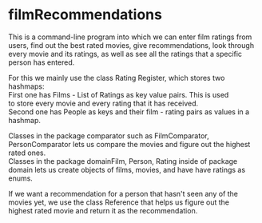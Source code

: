 # filmRecommendations

This is a command-line program into which we can enter film ratings from users, find out the best rated movies, give recommendations, look through  
every movie and its ratings, as well as see all the ratings that a specific person has entered.  

For this we mainly use the class Rating Register, which stores two hashmaps:   
First one has Films - List of Ratings as key value pairs. This is used  
to store every movie and every rating that it has received.  
Second one has People as keys and their film - rating pairs as values in a hashmap.
  
Classes in the package comparator such as FilmComparator, PersonComparator lets us compare the movies and figure out the highest rated ones.  
Classes in the package domainFilm, Person, Rating inside of package domain lets us create objects of films, movies, and have have ratings as enums.

If we want a recommendation for a person that hasn't seen any of the movies yet, we use the class Reference that helps us figure out the  
highest rated movie and return it as the recommendation.

